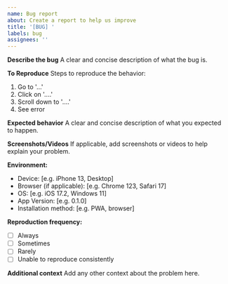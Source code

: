 ```yaml
---
name: Bug report
about: Create a report to help us improve
title: '[BUG] '
labels: bug
assignees: ''
---
```


**Describe the bug**
A clear and concise description of what the bug is.

**To Reproduce**
Steps to reproduce the behavior:

1. Go to '...'
2. Click on '....'
3. Scroll down to '....'
4. See error

**Expected behavior**
A clear and concise description of what you expected to happen.

**Screenshots/Videos**
If applicable, add screenshots or videos to help explain your problem.

**Environment:**

- Device: [e.g. iPhone 13, Desktop]
- Browser (if applicable): [e.g. Chrome 123, Safari 17]
- OS: [e.g. iOS 17.2, Windows 11]
- App Version: [e.g. 0.1.0]
- Installation method: [e.g. PWA, browser]

**Reproduction frequency:**

- [ ] Always
- [ ] Sometimes
- [ ] Rarely
- [ ] Unable to reproduce consistently

**Additional context**
Add any other context about the problem here.
